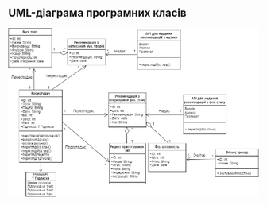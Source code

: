 ## UML-діаграма програмних класів
![UMLProgramClasses](https://github.com/oleksandrblazhko/ai202-prokopenko/blob/ai-202-prokopenko-with_laboratory_work_6/2-SoftwareDesign/2.5-UMLProgramClasses/UMLProgramClass.jpg?raw=true)
